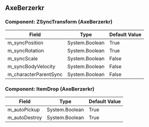 ## AxeBerzerkr

### Component: ZSyncTransform (AxeBerzerkr)

|Field|Type|Default Value|
|-----|----|-------------|
|m_syncPosition|System.Boolean|True|
|m_syncRotation|System.Boolean|True|
|m_syncScale|System.Boolean|False|
|m_syncBodyVelocity|System.Boolean|False|
|m_characterParentSync|System.Boolean|False|

### Component: ItemDrop (AxeBerzerkr)

|Field|Type|Default Value|
|-----|----|-------------|
|m_autoPickup|System.Boolean|True|
|m_autoDestroy|System.Boolean|True|

